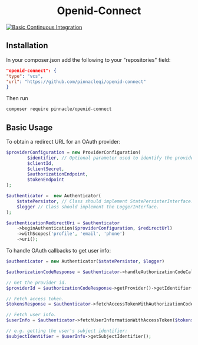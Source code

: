 <h1 align="center">Openid-Connect</h1>

[![Basic Continuous Integration](https://github.com/pinnacleqi/openid-connect/actions/workflows/basic-continuous-integration.yml/badge.svg)](https://github.com/pinnacleqi/openid-connect/actions/workflows/basic-continuous-integration.yml)

## Installation

In your composer.json add the following to your "repositories" field:

```json
"openid-connect": {
"type": "vcs",
"url": "https://github.com/pinnacleqi/openid-connect"
}
```

Then run

```sh
composer require pinnacle/openid-connect
```

## Basic Usage

To obtain a redirect URL for an OAuth provider:

```php
$providerConfiguration = new ProviderConfiguration(
        $identifier, // Optional parameter used to identify the provider within the application.
        $clientId,
        $clientSecret,
        $authorizationEndpoint,
        $tokenEndpoint
);

$authenticator =  new Authenticator(
    $statePersistor, // Class should implement StatePersisterInterface.
    $logger // Class should implement the LoggerInterface.
);

$authenticationRedirectUri = $authenticator
    ->beginAuthentication($providerConfiguration, $redirectUrl)
    ->withScopes('profile', 'email', 'phone')
    ->uri();
```

To handle OAuth callbacks to get user info:

```php
$authenticator = new Authenticator($statePersistor, $logger)

$authorizationCodeResponse = $authenticator->handleAuthorizationCodeCallback($callbackUri);

// Get the provider id.
$providerId = $authorizationCodeResponse->getProvider()->getIdentifier();

// Fetch access token.
$tokensResponse = $authenticator->fetchAccessTokenWithAuthorizationCode($authorizationCodeResponse);

// Fetch user info.
$userInfo = $authenticator->fetchUserInformationWithAccessToken($tokensResponse);

// e.g. getting the user's subject identifier:
$subjectIdentifier = $userInfo->getSubjectIdentifier();
```
